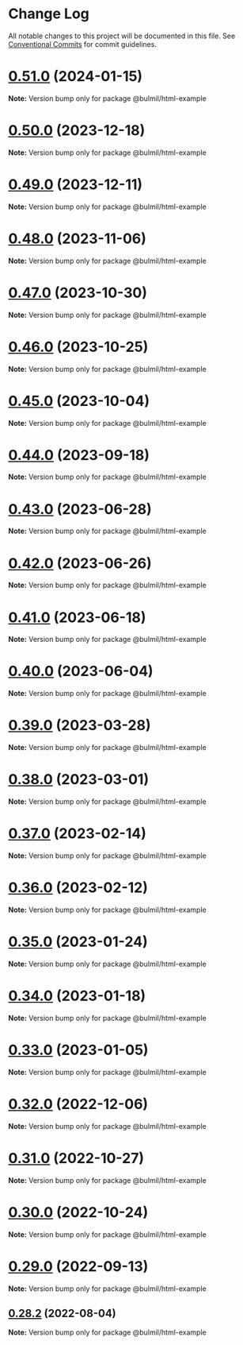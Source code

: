 # Change Log

All notable changes to this project will be documented in this file.
See [Conventional Commits](https://conventionalcommits.org) for commit guidelines.

# [0.51.0](https://github.com/gomah/bulmil/compare/v0.50.1...v0.51.0) (2024-01-15)

**Note:** Version bump only for package @bulmil/html-example





# [0.50.0](https://github.com/gomah/bulmil/compare/v0.49.0...v0.50.0) (2023-12-18)

**Note:** Version bump only for package @bulmil/html-example





# [0.49.0](https://github.com/gomah/bulmil/compare/v0.48.1...v0.49.0) (2023-12-11)

**Note:** Version bump only for package @bulmil/html-example





# [0.48.0](https://github.com/gomah/bulmil/compare/v0.47.0...v0.48.0) (2023-11-06)

**Note:** Version bump only for package @bulmil/html-example





# [0.47.0](https://github.com/gomah/bulmil/compare/v0.46.0...v0.47.0) (2023-10-30)

**Note:** Version bump only for package @bulmil/html-example





# [0.46.0](https://github.com/gomah/bulmil/compare/v0.45.2...v0.46.0) (2023-10-25)

**Note:** Version bump only for package @bulmil/html-example





# [0.45.0](https://github.com/gomah/bulmil/compare/v0.44.0...v0.45.0) (2023-10-04)

**Note:** Version bump only for package @bulmil/html-example





# [0.44.0](https://github.com/gomah/bulmil/compare/v0.43.0...v0.44.0) (2023-09-18)

**Note:** Version bump only for package @bulmil/html-example





# [0.43.0](https://github.com/gomah/bulmil/compare/v0.42.0...v0.43.0) (2023-06-28)

**Note:** Version bump only for package @bulmil/html-example





# [0.42.0](https://github.com/gomah/bulmil/compare/v0.41.0...v0.42.0) (2023-06-26)

**Note:** Version bump only for package @bulmil/html-example





# [0.41.0](https://github.com/gomah/bulmil/compare/v0.40.1...v0.41.0) (2023-06-18)

**Note:** Version bump only for package @bulmil/html-example





# [0.40.0](https://github.com/gomah/bulmil/compare/v0.39.4...v0.40.0) (2023-06-04)

**Note:** Version bump only for package @bulmil/html-example





# [0.39.0](https://github.com/gomah/bulmil/compare/v0.38.0...v0.39.0) (2023-03-28)

**Note:** Version bump only for package @bulmil/html-example





# [0.38.0](https://github.com/gomah/bulmil/compare/v0.37.1...v0.38.0) (2023-03-01)

**Note:** Version bump only for package @bulmil/html-example





# [0.37.0](https://github.com/gomah/bulmil/compare/v0.36.0...v0.37.0) (2023-02-14)

**Note:** Version bump only for package @bulmil/html-example





# [0.36.0](https://github.com/gomah/bulmil/compare/v0.35.0...v0.36.0) (2023-02-12)

**Note:** Version bump only for package @bulmil/html-example





# [0.35.0](https://github.com/gomah/bulmil/compare/v0.34.0...v0.35.0) (2023-01-24)

**Note:** Version bump only for package @bulmil/html-example

# [0.34.0](https://github.com/gomah/bulmil/compare/v0.33.0...v0.34.0) (2023-01-18)

**Note:** Version bump only for package @bulmil/html-example

# [0.33.0](https://github.com/gomah/bulmil/compare/v0.32.1...v0.33.0) (2023-01-05)

**Note:** Version bump only for package @bulmil/html-example

# [0.32.0](https://github.com/gomah/bulmil/compare/v0.31.2...v0.32.0) (2022-12-06)

**Note:** Version bump only for package @bulmil/html-example

# [0.31.0](https://github.com/gomah/bulmil/compare/v0.30.0...v0.31.0) (2022-10-27)

**Note:** Version bump only for package @bulmil/html-example

# [0.30.0](https://github.com/gomah/bulmil/compare/v0.29.1...v0.30.0) (2022-10-24)

**Note:** Version bump only for package @bulmil/html-example

# [0.29.0](https://github.com/gomah/bulmil/compare/v0.28.3...v0.29.0) (2022-09-13)

**Note:** Version bump only for package @bulmil/html-example

## [0.28.2](https://github.com/gomah/bulmil/compare/v0.28.1...v0.28.2) (2022-08-04)

**Note:** Version bump only for package @bulmil/html-example
